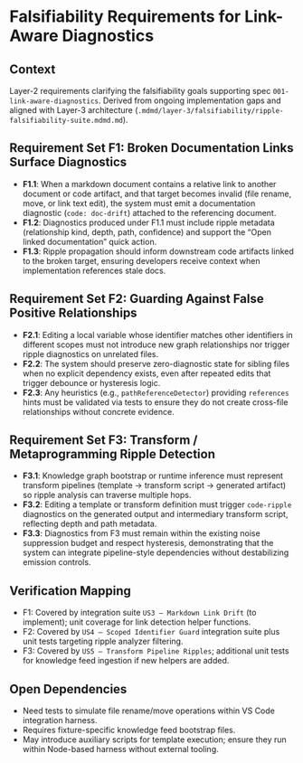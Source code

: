 # Falsifiability Requirements for Link-Aware Diagnostics

## Context
Layer-2 requirements clarifying the falsifiability goals supporting spec `001-link-aware-diagnostics`. Derived from ongoing implementation gaps and aligned with Layer-3 architecture (`.mdmd/layer-3/falsifiability/ripple-falsifiability-suite.mdmd.md`).

## Requirement Set F1: Broken Documentation Links Surface Diagnostics
- **F1.1**: When a markdown document contains a relative link to another document or code artifact, and that target becomes invalid (file rename, move, or link text edit), the system must emit a documentation diagnostic (`code: doc-drift`) attached to the referencing document.
- **F1.2**: Diagnostics produced under F1.1 must include ripple metadata (relationship kind, depth, path, confidence) and support the “Open linked documentation” quick action.
- **F1.3**: Ripple propagation should inform downstream code artifacts linked to the broken target, ensuring developers receive context when implementation references stale docs.

## Requirement Set F2: Guarding Against False Positive Relationships
- **F2.1**: Editing a local variable whose identifier matches other identifiers in different scopes must not introduce new graph relationships nor trigger ripple diagnostics on unrelated files.
- **F2.2**: The system should preserve zero-diagnostic state for sibling files when no explicit dependency exists, even after repeated edits that trigger debounce or hysteresis logic.
- **F2.3**: Any heuristics (e.g., `pathReferenceDetector`) providing `references` hints must be validated via tests to ensure they do not create cross-file relationships without concrete evidence.

## Requirement Set F3: Transform / Metaprogramming Ripple Detection
- **F3.1**: Knowledge graph bootstrap or runtime inference must represent transform pipelines (template → transform script → generated artifact) so ripple analysis can traverse multiple hops.
- **F3.2**: Editing a template or transform definition must trigger `code-ripple` diagnostics on the generated output and intermediary transform script, reflecting depth and path metadata.
- **F3.3**: Diagnostics from F3 must remain within the existing noise suppression budget and respect hysteresis, demonstrating that the system can integrate pipeline-style dependencies without destabilizing emission controls.

## Verification Mapping
- F1: Covered by integration suite `US3 – Markdown Link Drift` (to implement); unit coverage for link detection helper functions.
- F2: Covered by `US4 – Scoped Identifier Guard` integration suite plus unit tests targeting ripple analyzer filtering.
- F3: Covered by `US5 – Transform Pipeline Ripples`; additional unit tests for knowledge feed ingestion if new helpers are added.

## Open Dependencies
- Need tests to simulate file rename/move operations within VS Code integration harness.
- Requires fixture-specific knowledge feed bootstrap files.
- May introduce auxiliary scripts for template execution; ensure they run within Node-based harness without external tooling.
